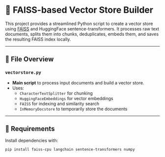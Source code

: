 # 🧠 FAISS-based Vector Store Builder

This project provides a streamlined Python script to create a vector store using [FAISS](https://github.com/facebookresearch/faiss) and HuggingFace sentence-transformers. It processes raw text documents, splits them into chunks, deduplicates, embeds them, and saves the resulting FAISS index locally.

---

## 📂 File Overview

### `vectorstore.py`
- **Main script** to process input documents and build a vector store.
- Uses:
  - `CharacterTextSplitter` for chunking
  - `HuggingFaceEmbeddings` for vector embeddings
  - `FAISS` for indexing and similarity search
  - `InMemoryDocstore` to temporarily store the documents

---

## 🔧 Requirements

Install dependencies with:

```bash
pip install faiss-cpu langchain sentence-transformers numpy
